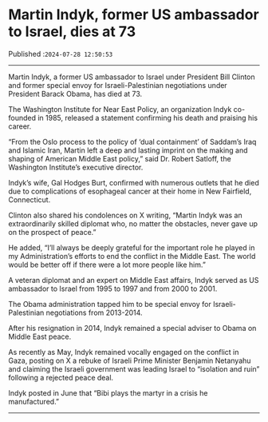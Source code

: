 # Martin Indyk, former US ambassador to Israel, dies at 73

Published :`2024-07-28 12:50:53`

---

Martin Indyk, a former US ambassador to Israel under President Bill Clinton and former special envoy for Israeli-Palestinian negotiations under President Barack Obama, has died at 73.

The Washington Institute for Near East Policy, an organization Indyk co-founded in 1985, released a statement confirming his death and praising his career.

“From the Oslo process to the policy of ‘dual containment’ of Saddam’s Iraq and Islamic Iran, Martin left a deep and lasting imprint on the making and shaping of American Middle East policy,” said Dr. Robert Satloff, the Washington Institute’s executive director.

Indyk’s wife, Gal Hodges Burt, confirmed with numerous outlets that he died due to complications of esophageal cancer at their home in New Fairfield, Connecticut.

Clinton also shared his condolences on X writing, “Martin Indyk was an extraordinarily skilled diplomat who, no matter the obstacles, never gave up on the prospect of peace.”

He added, “I’ll always be deeply grateful for the important role he played in my Administration’s efforts to end the conflict in the Middle East. The world would be better off if there were a lot more people like him.”

A veteran diplomat and an expert on Middle East affairs, Indyk served as US ambassador to Israel from 1995 to 1997 and from 2000 to 2001.

The Obama administration tapped him to be special envoy for Israeli-Palestinian negotiations from 2013-2014.

After his resignation in 2014, Indyk remained a special adviser to Obama on Middle East peace.

As recently as May, Indyk remained vocally engaged on the conflict in Gaza, posting on X a rebuke of Israeli Prime Minister Benjamin Netanyahu and claiming the Israeli government was leading Israel to “isolation and ruin” following a rejected peace deal.

Indyk posted in June that “Bibi plays the martyr in a crisis he manufactured.”

---

